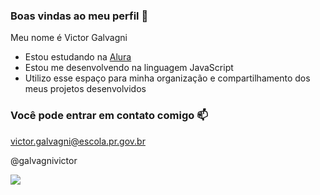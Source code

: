 ### Boas vindas ao meu perfil 💙

Meu nome é Victor Galvagni

- Estou estudando na [Alura](https://www.alura.com.br)
- Estou me desenvolvendo na linguagem JavaScript
- Utilizo esse espaço para minha organização e compartilhamento dos meus projetos desenvolvidos

### Você pode entrar em contato comigo 📫

victor.galvagni@escola.pr.gov.br

@galvagnivictor

![](https://media1.tenor.com/m/6BOngmsiRtUAAAAC/very-cool.gif)
